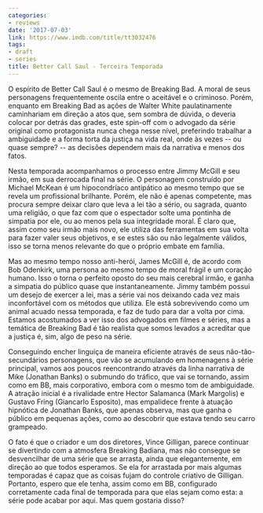 ```yaml
---
categories:
- reviews
date: '2017-07-03'
link: https://www.imdb.com/title/tt3032476
tags:
- draft
- series
title: Better Call Saul - Terceira Temporada
---
```


O espírito de Better Call Saul é o mesmo de Breaking Bad. A moral de seus personagens frequentemente oscila entre o aceitável e o criminoso. Porém, enquanto em Breaking Bad as ações de Walter White paulatinamente caminhariam em direção a atos que, sem sombra de dúvida, o deveria colocar por detrás das grades, este spin-off com o advogado da série original como protagonista nunca chega nesse nível, preferindo trabalhar a ambiguidade e a forma torta da justiça na vida real, onde às vezes -- ou quase sempre? -- as decisões dependem mais da narrativa e menos dos fatos.

Nesta temporada acompanhamos o processo entre Jimmy McGill e seu irmão, em sua derrocada final na série. O personagem construído por Michael McKean é um hipocondríaco antipático ao mesmo tempo que se revela um profissional brilhante. Porém, ele não é apenas competente, mas procura sempre deixar claro que leva a lei tão a sério, ou sagrada, quanto uma religião, o que faz com que o espectador solte uma pontinha de simpatia por ele, ou ao menos pela sua integridade moral. É claro que, assim como seu irmão mais novo, ele utiliza das ferramentas em sua volta para fazer valer seus objetivos, e se estes são ou não legalmente válidos, isso se torna menos relevante do que o próprio embate em família.

Mas ao mesmo tempo nosso anti-herói, James McGill é, de acordo com Bob Odenkirk, uma persona ao mesmo tempo de moral frágil e um coração humano. Isso o torna o perfeito oposto do seu mais cerebral irmão, e ganha a simpatia do público quase que instantaneamente. Jimmy também possui um desejo de exercer a lei, mas a série vai nos deixando cada vez mais inconfortável com os métodos que utiliza. Ele está sobrevivendo como um animal acuado nessa temporada, e faz de tudo para dar a volta por cima. Estamos acostumados a ver isso dos advogados em filmes e séries, mas a temática de Breaking Bad é tão realista que somos levados a acreditar que a justiça é, sim, algo de peso na série.

Conseguindo encher linguiça de maneira eficiente através de seus não-tão-secundários personagens, que vão se acumulando em homenagens à série principal, vamos aos poucos reencontrando através da linha narrativa de Mike (Jonathan Banks) o submundo do tráfico, que vai se tornando, assim como em BB, mais corporativo, embora com o mesmo tom de ambiguidade. A atração inicial é a rivalidade entre Hector Salamanca (Mark Margolis) e Gustavo Fring (Giancarlo Esposito), mas empalidece frente à atuação hipnótica de Jonathan Banks, que apenas observa, mas que ganha o público em pequenas ações, como ao descobrir que estava tendo seu carro grampeado.

O fato é que o criador e um dos diretores, Vince Gilligan, parece continuar se divertindo com a atmosfera Breaking Badiana, mas não consegue se desvencilhar de uma série que se arrasta, ainda que elegantemente, em direção ao que todos esperamos. Se ela for arrastada por mais algumas temporadas é capaz que as coisas fujam do controle criativo de Gilligan. Portanto, espero que ele tenha, assim como em BB, configurado corretamente cada final de temporada para que elas sejam como esta: a série pode acabar por aqui. Mas quem gostaria disso?